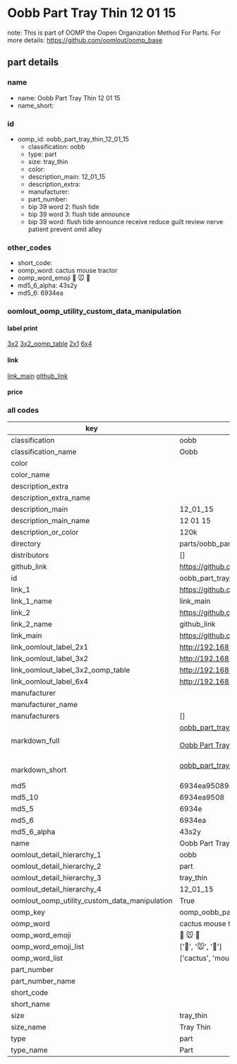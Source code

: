 # Oobb Part Tray Thin 12 01 15  

note: This is part of OOMP the Oopen Organization Method For Parts. For more details: https://github.com/oomlout/oomp_base

##  part details





### name
* name: Oobb Part Tray Thin 12 01 15
* name_short: 
### id
* oomp_id: oobb_part_tray_thin_12_01_15
  * classification: oobb
  * type: part
  * size: tray_thin
  * color: 
  * description_main: 12_01_15
  * description_extra: 
  * manufacturer: 
  * part_number: 
  * bip 39 word 2: flush tide
  * bip 39 word 3: flush tide announce
  * bip 39 word: flush tide announce receive reduce guilt review nerve patient prevent omit alley

### other_codes
* short_code: 
* oomp_word: cactus mouse tractor
* oomp_word_emoji :cactus: :mouse: :tractor:
* md5_6_alpha: 43s2y
* md5_6: 6934ea






### oomlout_oomp_utility_custom_data_manipulation
#### label print
[3x2](http://192.168.1.245:1112/?label=oomp%2043s2y)
[3x2_oomp_table](http://192.168.1.107:1112/?label=oomp%2043s2y)
[2x1](http://192.168.1.242:1112/?label=oomp%2043s2y)
[6x4](http://192.168.1.55:1112/?label=oomp%2043s2y)    

#### link

[link_main](https://github.com/oomlout/oomlout_oomp_current_version_messy/tree/main/parts/oobb_part_tray_thin_12_01_15) [github_link](https://github.com/oomlout/oomlout_oomp_part_src/tree/main/parts/oobb_part_tray_thin_12_01_15)                             

#### price







### all codes 
| key | value |  
| --- | --- |  
| classification | oobb |  
| classification_name | Oobb |  
| color |  |  
| color_name |  |  
| description_extra |  |  
| description_extra_name |  |  
| description_main | 12_01_15 |  
| description_main_name | 12 01 15 |  
| description_or_color | 120k |  
| directory | parts/oobb_part_tray_thin_12_01_15 |  
| distributors | [] |  
| github_link | https://github.com/oomlout/oomlout_oomp_part_src/tree/main/parts/oobb_part_tray_thin_12_01_15 |  
| id | oobb_part_tray_thin_12_01_15 |  
| link_1 | https://github.com/oomlout/oomlout_oomp_current_version_messy/tree/main/parts/oobb_part_tray_thin_12_01_15 |  
| link_1_name | link_main |  
| link_2 | https://github.com/oomlout/oomlout_oomp_part_src/tree/main/parts/oobb_part_tray_thin_12_01_15 |  
| link_2_name | github_link |  
| link_main | https://github.com/oomlout/oomlout_oomp_current_version_messy/tree/main/parts/oobb_part_tray_thin_12_01_15 |  
| link_oomlout_label_2x1 | http://192.168.1.242:1112/?label=oomp%2043s2y |  
| link_oomlout_label_3x2 | http://192.168.1.245:1112/?label=oomp%2043s2y |  
| link_oomlout_label_3x2_oomp_table | http://192.168.1.107:1112/?label=oomp%2043s2y |  
| link_oomlout_label_6x4 | http://192.168.1.55:1112/?label=oomp%2043s2y |  
| manufacturer |  |  
| manufacturer_name |  |  
| manufacturers | [] |  
| markdown_full | [oobb_part_tray_thin_12_01_15](https://github.com/oomlout/oomlout_oomp_current_version_messy/tree/main/parts/oobb_part_tray_thin_12_01_15)<br>[](https://github.com/oomlout/oomlout_oomp_current_version_messy/tree/main/parts/oobb_part_tray_thin_12_01_15)<br>[Oobb Part Tray Thin 12 01 15](https://github.com/oomlout/oomlout_oomp_current_version_messy/tree/main/parts/oobb_part_tray_thin_12_01_15)<br><br> |  
| markdown_short | [oobb_part_tray_thin_12_01_15](https://github.com/oomlout/oomlout_oomp_current_version_messy/tree/main/parts/oobb_part_tray_thin_12_01_15)<br><br> |  
| md5 | 6934ea95089477119eda0b3812b872ce |  
| md5_10 | 6934ea9508 |  
| md5_5 | 6934e |  
| md5_6 | 6934ea |  
| md5_6_alpha | 43s2y |  
| name | Oobb Part Tray Thin 12 01 15 |  
| oomlout_detail_hierarchy_1 | oobb |  
| oomlout_detail_hierarchy_2 | part |  
| oomlout_detail_hierarchy_3 | tray_thin |  
| oomlout_detail_hierarchy_4 | 12_01_15 |  
| oomlout_oomp_utility_custom_data_manipulation | True |  
| oomp_key | oomp_oobb_part_tray_thin_12_01_15 |  
| oomp_word | cactus mouse tractor |  
| oomp_word_emoji | :cactus: :mouse: :tractor: |  
| oomp_word_emoji_list | [':cactus:', ':mouse:', ':tractor:'] |  
| oomp_word_list | ['cactus', 'mouse', 'tractor'] |  
| part_number |  |  
| part_number_name |  |  
| short_code |  |  
| short_name |  |  
| size | tray_thin |  
| size_name | Tray Thin |  
| type | part |  
| type_name | Part |  

